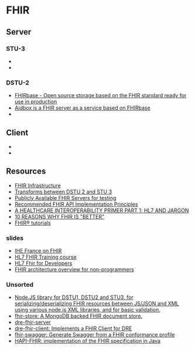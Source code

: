 # FHIR

## Server
### STU-3
- []()
- []()

### DSTU-2
- [FHIRbase - Open source storage based on the FHIR standard ready for use in production](http://fhirbase.github.io/index.html)
- [Aidbox is a FHIR server as a service based on FHIRbase](https://aidbox.io/docs/Features.html)
- []()

## Client
- []()
- []()

## Resources

- [FHIR Infrastructure](http://wiki.hl7.org/index.php?title=FHIR_Infrastructure)
- [Transforms between DSTU 2 and STU 3](https://hl7.org/fhir/r2maps.html)
- [Publicly Available FHIR Servers for testing](http://wiki.hl7.org/index.php?title=Publicly_Available_FHIR_Servers_for_testing)
- [Recommended FHIR API Implementation Principles](https://datica.com/academy/recommended-fhir-api-implementation-principles/)
- [A HEALTHCARE INTEROPERABILITY PRIMER PART 1: HL7 AND JARGON](https://www.redoxengine.com/library/healthcare-interoperability-primer-hl7)
- [10 REASONS WHY FHIR IS "BETTER"](https://www.redoxengine.com/library/fhir-better) 
- [FHIR® tutorials](https://fhir-drills.github.io/index.html)

### slides
- [IHE France on FHIR](https://www.slideshare.net/ewoutkramer/ihe-france-morning)
- [HL7 FHIR Training course](https://www.slideshare.net/ewoutkramer/afternoon-32654292)
- [HL7 Fhir for Developers](https://www.slideshare.net/ewoutkramer/hl7-fhir-for-developers)
- [FHIR architecture overview for non-programmers](https://www.slideshare.net/DevDays2014/fhir-architecture-overview-for-nonprogrammers-ren-spronk)

### Unsorted
- [Node.JS library for DSTU1, DSTU2 and STU3, for serializing/deserializing FHIR resources between JS/JSON and XML using various node.js XML libraries, and for basic validation.](https://www.npmjs.com/package/fhir)
- [fhir-store: A MongoDB backed FHIR document store.](https://www.npmjs.com/package/fhir-store)
- [dre-fhir-server](https://www.npmjs.com/package/dre-fhir-server)
- [dre-fhir-client: Implements a FHIR Client for DRE](https://www.npmjs.com/package/dre-fhir-client)
- [fhir-swagger: Generate Swagger from a FHIR conformance profile](https://www.npmjs.com/package/fhir-swagger)
- [HAPI-FHIR: implementation of the FHIR specification in Java](http://hapifhir.io/)
